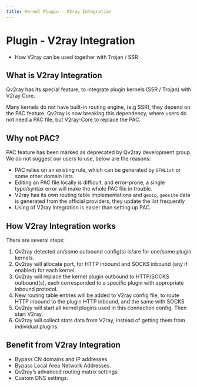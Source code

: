 ```yaml
---
title: Kernel Plugin - V2ray Integration
---
```


# Plugin - V2ray Integration

- How V2ray can be used together with Trojan / SSR

## What is V2ray Integration

Qv2ray has its special feature, to integrate plugin kernels (SSR / Trojan) with V2ray Core.

Many kernels do not have built-in routing engine, (e.g SSR), they depend on the PAC feature. Qv2ray is now breaking this dependency, where users do not need a PAC file, but V2ray-Core to replace the PAC.

## Why not PAC?

PAC feature has been marked as deprecated by Qv2ray development group. We do not suggest our users to use, below are the reasons:

- PAC relies on an existing rule, which can be generated by `GFWList` or some other domain lists.
- Editing an PAC file locally is difficult, and error-prone, a single typo/syntax error will make the whole PAC file in trouble.
- V2ray has its own routing table implementations and `geoip`, `geosite` data is generated from the official providers, they update the list frequently
- Using of V2ray Integration is easier than setting up PAC.

## How V2ray Integration works

There are several steps:

1. Qv2ray detected an/some outbound config(s) is/are for one/some plugin kernels.
2. Qv2ray will allocate port, for HTTP inbound and SOCKS inbound (any if enabled) for each kernel.
3. Qv2ray will replace the kernel plugin outbound to HTTP/SOCKS outbound(s), each corresponded to a specific plugin with appropriate inbound protocol.
4. New routing table entries will be added to V2ray config file, to route HTTP inbound to the plugin HTTP inbound, and the same with SOCKS
5. Qv2ray will start all kernel plugins used in this connection config. Then start V2ray.
6. Qv2ray will collect stats data from V2ray, instead of getting them from individual plugins.

## Benefit from V2ray Integration

- Bypass CN domains and IP addresses.
- Bypass Local Area Network Addresses.
- Qv2ray’s advanced routing matrix settings.
- Custom DNS settings.
